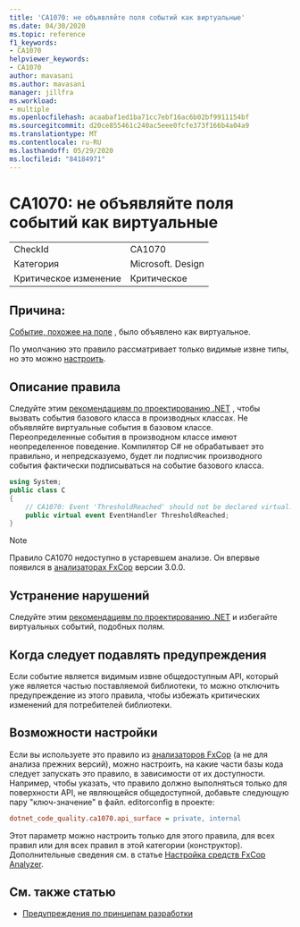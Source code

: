 ```yaml
---
title: 'CA1070: не объявляйте поля событий как виртуальные'
ms.date: 04/30/2020
ms.topic: reference
f1_keywords:
- CA1070
helpviewer_keywords:
- CA1070
author: mavasani
ms.author: mavasani
manager: jillfra
ms.workload:
- multiple
ms.openlocfilehash: acaabaf1ed1ba71cc7ebf16ac6b02bf9911154bf
ms.sourcegitcommit: d20ce855461c240ac5eee0fcfe373f166b4a04a9
ms.translationtype: MT
ms.contentlocale: ru-RU
ms.lasthandoff: 05/29/2020
ms.locfileid: "84184971"
---
```

# <a name="ca1070-do-not-declare-event-fields-as-virtual"></a>CA1070: не объявляйте поля событий как виртуальные

|||
|-|-|
|CheckId|CA1070|
|Категория|Microsoft. Design|
|Критическое изменение|Критическое|

## <a name="cause"></a>Причина:

[Событие, похожее на поле](/dotnet/csharp/language-reference/language-specification/classes#field-like-events) , было объявлено как виртуальное.

По умолчанию это правило рассматривает только видимые извне типы, но это можно [настроить](#configurability).

## <a name="rule-description"></a>Описание правила

Следуйте этим [рекомендациям по проектированию .NET](/dotnet/csharp/programming-guide/events/how-to-raise-base-class-events-in-derived-classes) , чтобы вызвать события базового класса в производных классах. Не объявляйте виртуальные события в базовом классе. Переопределенные события в производном классе имеют неопределенное поведение. Компилятор C# не обрабатывает это правильно, и непредсказуемо, будет ли подписчик производного события фактически подписываться на событие базового класса.

```csharp
using System;
public class C
{
    // CA1070: Event 'ThresholdReached' should not be declared virtual.
    public virtual event EventHandler ThresholdReached;
}
```

> [!NOTE]
> Правило CA1070 недоступно в устаревшем анализе. Он впервые появился в [анализаторах FxCop](https://www.nuget.org/packages/Microsoft.CodeAnalysis.FxCopAnalyzers) версии 3.0.0.

## <a name="how-to-fix-violations"></a>Устранение нарушений

Следуйте этим [рекомендациям по проектированию .NET](/dotnet/csharp/programming-guide/events/how-to-raise-base-class-events-in-derived-classes) и избегайте виртуальных событий, подобных полям.

## <a name="when-to-suppress-warnings"></a>Когда следует подавлять предупреждения

Если событие является видимым извне общедоступным API, который уже является частью поставляемой библиотеки, то можно отключить предупреждение из этого правила, чтобы избежать критических изменений для потребителей библиотеки.

## <a name="configurability"></a>Возможности настройки

Если вы используете это правило из [анализаторов FxCop](install-fxcop-analyzers.md) (а не для анализа прежних версий), можно настроить, на какие части базы кода следует запускать это правило, в зависимости от их доступности. Например, чтобы указать, что правило должно выполняться только для поверхности API, не являющейся общедоступной, добавьте следующую пару "ключ-значение" в файл. editorconfig в проекте:

```ini
dotnet_code_quality.ca1070.api_surface = private, internal
```

Этот параметр можно настроить только для этого правила, для всех правил или для всех правил в этой категории (конструктор). Дополнительные сведения см. в статье [Настройка средств FxCop Analyzer](configure-fxcop-analyzers.md).

## <a name="see-also"></a>См. также статью

- [Предупреждения по принципам разработки](design-warnings.md)
